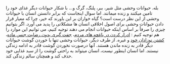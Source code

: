 بله. حیوانات وحشی مثل شیر، ببر، پلنگ، گرگ و... با شکار حیوانات دیگر غذای خود را تامین میکنند و زنده میمانند. اما سوال اینجاست که برابر دانستن انسان با حیوانات وحشی از این نظر درست است؟ گیاه خواران بر این باورند که خیر، چرا که معیار قرار دادن حیوانات وحشی برای اصول اخلاقی انسان ها مشکلاتی را پدید می آورد. اگر بتوانیم چیزی را صرفاً بر اساس اینکه حیوانات انجام می دهند توجیه کنیم، می توانیم این موارد را هم توجیه کنیم :
 [ادرار کردن در باغچه های مردم]، [جفت گیری بدون رضایت جنس ماده]، [کشتن نوزادان خود] و غیره.
از طرف دیگر، حیوانات وحشی تنها با خوردن گوشت حیوانات دیگر قادر به زنده ماندن هستند. آنها درصورت نخوردن گوشت قادر به ادامه زندگی نیستند. اما انسان اینطور نیست، انسان میتواند به راحتی گوشت را از سبد غذایی خود حذف کند و همچنان سالم زندگی کند.

[ادرار کردن در باغچه های مردم]: https://www.housebeautiful.com/uk/garden/a40020473/stop-dog-wee-killing-grass
[جفت گیری بدون رضایت جنس ماده]: https://en.wikipedia.org/wiki/Sexual_coercion_among_animals
[کشتن نوزادان خود]: https://www.nationalgeographic.com/science/article/140328-sloth-bear-zoo-infanticide-chimps-bonobos-animals
